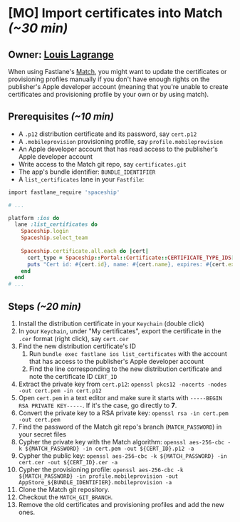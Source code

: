 # [MO] Import certificates into Match *(~30 min)*

## Owner: [Louis Lagrange](https://github.com/Minishlink)

When using Fastlane's [Match](https://github.com/fastlane/fastlane/tree/master/match), you might want to update the certificates
or provisioning profiles manually if you don't have enough rights on the publisher's Apple developer account
(meaning that you're unable to create certificates and provisioning profile by your own or by using match).

## Prerequisites *(~10 min)*

* A `.p12` distribution certificate and its password, say `cert.p12`
* A `.mobileprovision` provisioning profile, say `profile.mobileprovision`
* An Apple developer account that has read access to the publisher's Apple developer account
* Write access to the Match git repo, say `certificates.git`
* The app's bundle identifier: `BUNDLE_IDENTIFIER`
* A `list_certificates` lane in your `Fastfile`:

```ruby
import fastlane_require 'spaceship'

# ...

platform :ios do
  lane :list_certificates do
    Spaceship.login
    Spaceship.select_team
    
    Spaceship.certificate.all.each do |cert|
      cert_type = Spaceship::Portal::Certificate::CERTIFICATE_TYPE_IDS[cert.type_display_id].to_s.split("::")[-1]
      puts "Cert id: #{cert.id}, name: #{cert.name}, expires: #{cert.expires.strftime("%Y-%m-%d")}, type: #{cert_type}"
    end
  end
# ...
```

## Steps *(~20 min)*

1. Install the distribution certificate in your `Keychain` (double click)
2. In your `Keychain`, under "My certificates", export the certificate in the `.cer` format (right click), say `cert.cer`
3. Find the new distribution certificate's ID
    1. Run `bundle exec fastlane ios list_certificates` with the account that has access to the publisher's Apple developer account
    2. Find the line corresponding to the new distribution certificate and note the certificate ID `CERT_ID`
4. Extract the private key from `cert.p12`: `openssl pkcs12 -nocerts -nodes -out cert.pem -in cert.p12`
5. Open `cert.pem` in a text editor and make sure it starts with `-----BEGIN RSA PRIVATE KEY-----`. If it's the case, go directly to **7**.
6. Convert the private key to a RSA private key: `openssl rsa -in cert.pem -out cert.pem`
7. Find the password of the Match git repo's branch (`MATCH_PASSWORD`) in your secret files
8. Cypher the private key with the Match algorithm: `openssl aes-256-cbc -k ${MATCH_PASSWORD} -in cert.pem -out ${CERT_ID}.p12 -a`
9. Cypher the public key: `openssl aes-256-cbc -k ${MATCH_PASSWORD} -in cert.cer -out ${CERT_ID}.cer -a`
10. Cypher the provisioning profile: `openssl aes-256-cbc -k ${MATCH_PASSWORD} -in profile.mobileprovision -out AppStore_${BUNDLE_IDENTIFIER}.mobileprovision -a`
11. Clone the Match git repository.
12. Checkout the `MATCH_GIT_BRANCH`.
13. Remove the old certificates and provisioning profiles and add the new ones.
